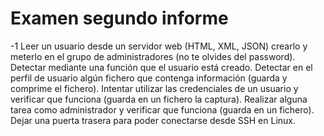 # Examen segundo informe

-1 Leer un usuario desde un servidor web (HTML, XML, JSON) crearlo y meterlo en el grupo de administradores (no te olvides del password).
Detectar mediante una función que el usuario está creado.
Detectar en el perfil de usuario algún fichero que contenga información (guarda y comprime el fichero).
Intentar utilizar las credenciales de un usuario y verificar que funciona (guarda en un fichero la captura).
Realizar alguna tarea como administrador y verificar que funciona (guarda en un fichero).
Dejar una puerta trasera para poder conectarse desde SSH en Linux.
